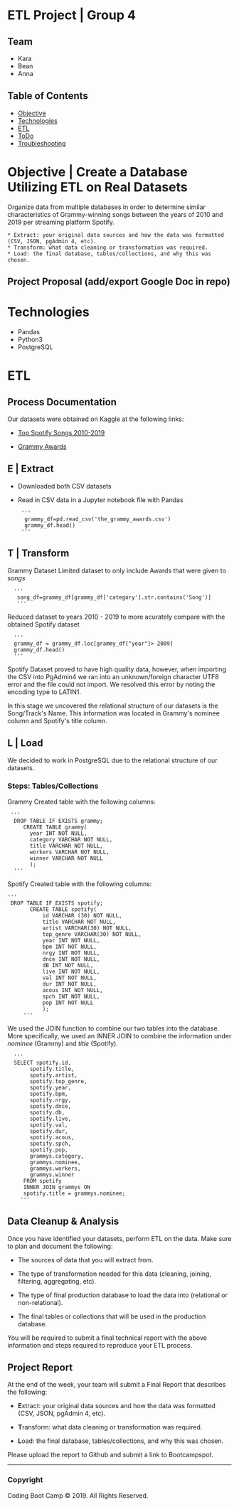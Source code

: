 # ETL Project | Group 4

## Team
* Kara
* Bean
* Anna


## Table of Contents
* [Objective](#Objective)
* [Technologies](#Technologies)
* [ETL](#ETL)
* [ToDo](#ToDo)
* [Troubleshooting](#Troubleshooting)

# Objective | Create a Database Utilizing ETL on Real Datasets
Organize data from multiple databases in order to determine similar characteristics of Grammy-winning songs between the years of 2010 and 2019 per streaming platform Spotify.

    * Extract: your original data sources and how the data was formatted (CSV, JSON, pgAdmin 4, etc).
    * Transform: what data cleaning or transformation was required.
    * Load: the final database, tables/collections, and why this was chosen.

## Project Proposal (add/export Google Doc in repo)

# Technologies
* Pandas
* Python3
* PostgreSQL

# ETL
## Process Documentation

Our datasets were obtained on Kaggle at the following links:

* [Top Spotify Songs 2010-2019](https://www.kaggle.com/leonardopena/top-spotify-songs-from-20102019-by-year)

* [Grammy Awards](https://www.kaggle.com/unanimad/grammy-awards)

## E | Extract
* Downloaded both CSV datasets 
* Read in CSV data in a Jupyter notebook file with Pandas
       
       '''
        grammy_df=pd.read_csv('the_grammy_awards.csv')
        grammy_df.head()
       '''
## T | Transform

  Grammy Dataset
   Limited dataset to only include Awards that were given to *songs*
      
      '''
       song_df=grammy_df[grammy_df['category'].str.contains('Song')]
       '''
      
   Reduced dataset to years 2010 - 2019 to more acurately compare with the obtained Spotify dataset
      
      '''
      grammy_df = grammy_df.loc[grammy_df["year"]> 2009]
      grammy_df.head()
      '''
      
  Spotify Dataset proved to have high quality data, however, when importing the CSV into PgAdmin4 we ran into an unknown/foreign character UTF8 error and the file could not import. We resolved this error by noting the encoding type to LATIN1. 
  
  In this stage we uncovered the relational structure of our datasets is the Song/Track's Name. This information was located in Grammy's nominee column and Spotify's title column. 
  
## L | Load

We decided to work in PostgreSQL due to the relational structure of our datasets. 

### Steps: Tables/Collections

Grammy 
	Created table with the following columns: 
   
     '''
      DROP TABLE IF EXISTS grammy;
         CREATE TABLE grammy(
           year INT NOT NULL,
           category VARCHAR NOT NULL,
           title VARCHAR NOT NULL,
           workers VARCHAR NOT NULL,
           winner VARCHAR NOT NULL
           );
      '''

Spotify 
Created table with the following columns: 

    '''
     DROP TABLE IF EXISTS spotify;
           CREATE TABLE spotify(
               id VARCHAR (30) NOT NULL,
               title VARCHAR NOT NULL,
               artist VARCHAR(30) NOT NULL,
               top_genre VARCHAR(30) NOT NULL,
               year INT NOT NULL,
               bpm INT NOT NULL,
               nrgy INT NOT NULL,
               dnce INT NOT NULL,
               dB INT NOT NULL,
               live INT NOT NULL,
               val INT NOT NULL,
               dur INT NOT NULL,
               acous INT NOT NULL,
               spch INT NOT NULL,
               pop INT NOT NULL
               );
         '''

We used the JOIN function to combine our two tables into the database. More specifically, we used an INNER JOIN to combine the information under *nominee* (Grammy) and *title* (Spotify).

      '''
      SELECT spotify.id,
           spotify.title,
           spotify.artist,
           spotify.top_genre,
           spotify.year,
           spotify.bpm,
           spotify.nrgy,
           spotify.dnce,
           spotify.db,
           spotify.live,
           spotify.val,
           spotify.dur,
           spotify.acous,
           spotify.spch,
           spotify.pop,
           grammys.category,
           grammys.nominee,
           grammys.workers,
           grammys.winner
         FROM spotify
         INNER JOIN grammys ON
         spotify.title = grammys.nominee;
        '''

## Data Cleanup & Analysis

Once you have identified your datasets, perform ETL on the data. Make sure to plan and document the following:

* The sources of data that you will extract from.

* The type of transformation needed for this data (cleaning, joining, filtering, aggregating, etc).

* The type of final production database to load the data into (relational or non-relational).

* The final tables or collections that will be used in the production database.

You will be required to submit a final technical report with the above information and steps required to reproduce your ETL process.

## Project Report

At the end of the week, your team will submit a Final Report that describes the following:

* **E**xtract: your original data sources and how the data was formatted (CSV, JSON, pgAdmin 4, etc).

* **T**ransform: what data cleaning or transformation was required.

* **L**oad: the final database, tables/collections, and why this was chosen.

Please upload the report to Github and submit a link to Bootcampspot.

- - -

### Copyright

Coding Boot Camp © 2019. All Rights Reserved.
